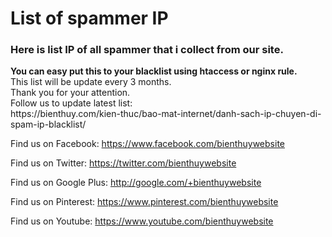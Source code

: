# List of spammer IP
<h3>Here is list IP of all spammer that i collect from our site. </h3>
<strong>You can easy put this to your blacklist using htaccess or nginx rule. </strong> <br>
This list will be update every 3 months.  <br>
Thank you for your attention.  <br>
Follow us to update latest list:  <br>
https://bienthuy.com/kien-thuc/bao-mat-internet/danh-sach-ip-chuyen-di-spam-ip-blacklist/ <br> 

Find us on Facebook: https://www.facebook.com/bienthuywebsite  <br>

Find us on Twitter: https://twitter.com/bienthuywebsite  <br>

Find us on Google Plus: http://google.com/+bienthuywebsite  <br>

Find us on Pinterest: https://www.pinterest.com/bienthuywebsite  <br>

Find us on Youtube: https://www.youtube.com/bienthuywebsite  <br>

